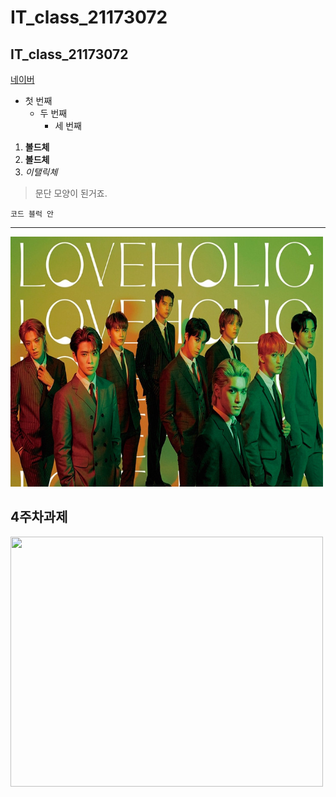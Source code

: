 # IT_class_21173072
## IT_class_21173072

[네이버](https://naver.com)

- 첫 번째
  - 두 번째
    - 세 번째

1. **볼드체**
2. __볼드체__
3. *이탤릭체*

>문단 모양이 된거죠.
>

```
코드 블럭 안
```
* * *

<img width="500" height="400" src="./png/NCT127.png"></img>

## 4주차과제
<img width="500" height="400" src="./png/4주차 과제."></img>


